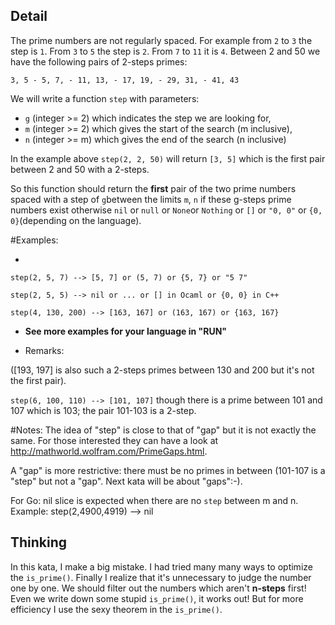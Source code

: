 ## Detail

The prime numbers are not regularly spaced. For example from `2` to `3` the step is `1`. From `3` to `5` the step is `2`. From `7` to `11` it is `4`. Between 2 and 50 we have the following pairs of 2-steps primes:

`3, 5 - 5, 7, - 11, 13, - 17, 19, - 29, 31, - 41, 43`

We will write a function `step` with parameters:

- `g` (integer >= 2) which indicates the step we are looking for,
- `m` (integer >= 2) which gives the start of the search (m inclusive),
- `n` (integer >= m) which gives the end of the search (n inclusive)

In the example above `step(2, 2, 50)` will return `[3, 5]` which is the first pair between 2 and 50 with a 2-steps.

So this function should return the **first** pair of the two prime numbers spaced with a step of `g`between the limits `m`, `n` if these g-steps prime numbers exist otherwise `nil` or `null` or `None`or `Nothing` or `[]` or `"0, 0"` or `{0, 0}`(depending on the language). 

\#Examples:

- ​

`step(2, 5, 7) --> [5, 7] or (5, 7) or {5, 7} or "5 7"`

`step(2, 5, 5) --> nil or ... or [] in Ocaml or {0, 0} in C++`

`step(4, 130, 200) --> [163, 167] or (163, 167) or {163, 167}`

- **See more examples for your language in "RUN"**


- Remarks:

([193, 197] is also such a 2-steps primes between 130 and 200 but it's not the first pair).

`step(6, 100, 110) --> [101, 107]` though there is a prime between 101 and 107 which is 103; the pair 101-103 is a 2-step.

\#Notes: The idea of "step" is close to that of "gap" but it is not exactly the same. For those interested they can have a look at <http://mathworld.wolfram.com/PrimeGaps.html>. 

A "gap" is more restrictive: there must be no primes in between (101-107 is a "step" but not a "gap". Next kata will be about "gaps":-).

For Go: nil slice is expected when there are no `step` between m and n. Example: step(2,4900,4919) --> nil

## Thinking

In this kata, I make a big mistake. I had tried many many ways to optimize the `is_prime()`. Finally I realize that it's unnecessary to judge the number one by one. We should filter out the numbers which aren't **n-steps** first! Even we write down some stupid `is_prime()`, it works out! But for more efficiency I use the sexy theorem in the `is_prime()`.